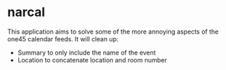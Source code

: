 # narcal
This application aims to solve some of the more annoying aspects of the one45 calendar feeds. It will clean up:

* Summary to only include the name of the event
* Location to concatenate location and room number